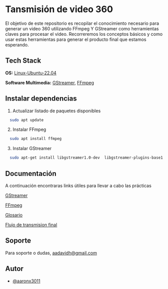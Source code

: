 # Tansmisión de video 360

El objetivo de este repositorio es recopilar el conocimiento necesario para generar un video 360 utilizando FFmpeg Y GStreamer como herramientas claves para procesar el video.
Recorreremos los conceptos básicos y como usar estas herramientas para generar el producto final que estamos esperando.


## Tech Stack

**OS:** [Linux-Ubuntu-22.04](https://releases.ubuntu.com/jammy/)

**Software Multimedia:** [GStreamer](https://gstreamer.freedesktop.org/documentation/installing/index.html?gi-language=c), [FFmpeg](https://ffmpeg.org/download.html)


## Instalar dependencias

1. Actualizar listado de paquetes disponibles

```bash
  sudo apt update
```

2. Instalar FFmpeg

```bash
  sudo apt install ffmpeg
```

3. Instalar GStreamer

```bash
  sudo apt-get install libgstreamer1.0-dev  libgstreamer-plugins-base1.0-dev  libgstreamer-plugins-bad1.0-dev  gstreamer1.0-plugins-base  gstreamer1.0-plugins-good  gstreamer1.0-plugins-bad  gstreamer1.0-plugins-ugly  gstreamer1.0-libav  gstreamer1.0-tools  gstreamer1.0-x  gstreamer1.0-alsa  gstreamer1.0-gl  gstreamer1.0-gtk3  gstreamer1.0-qt5  gstreamer1.0-pulseaudio
```


## Documentación

A continuación encontraras links útiles para llevar a cabo las prácticas

[GStreamer](https://gstreamer.freedesktop.org/documentation/libs.html?gi-language=c)

[FFmpeg](https://www.ffmpeg.org/documentation.html)

[Glosario](https://docs.google.com/document/d/1i_ZxTHGwv7cUVzeez8vfWJp9GjJ_jpyIQCVIfgfo2AM/edit?usp=sharing)

[Flujo de transmision final](https://docs.google.com/document/d/1qUEToJMX8JTRl37715QMvYPFFr1-ZRr7P51ZFLD9auE/edit?usp=sharing)



## Soporte

Para soporte o dudas, aadavidh@gmail.com


## Autor

- [@aaronx3011](https://www.github.com/aaronx3011)

